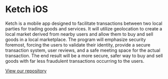 # Ketch iOS
Ketch is a mobile app designed to facilitate transactions between two local parties for trading goods and services. It will utilize geolocation to create a local market derived from nearby users and allow them to buy and sell goods in a local marketplace. The program will emphasize security foremost, forcing the users to validate their identity, provide a secure transaction system, user reviews, and a safe meeting space for the actual transaction. The end result will be a more secure, safer way to buy and sell goods with far less fraudulent transactions occurring to the users.

[View our repository](https://github.com/connorbutler44/Ketch "Ketch")